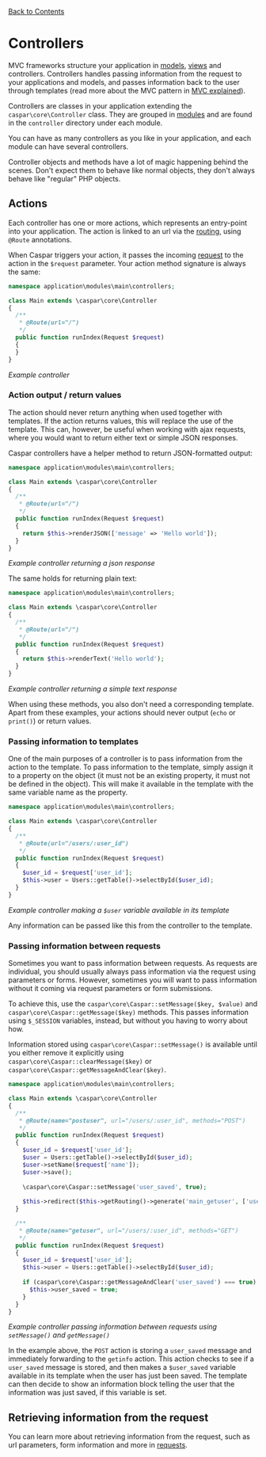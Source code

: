 [Back to Contents](README.md)

# Controllers
MVC frameworks structure your application in [models](models.md), [views](templates.md) and controllers. Controllers
handles passing information from the request to your applications and models, and passes information back to the user
through templates (read more about the MVC pattern in [MVC explained](howtos/mvc-explained.md)).

Controllers are classes in your application extending the `caspar\core\Controller` class. They are grouped in 
[modules](modules.md) and are found in the `controller` directory under each module.

You can have as many controllers as you like in your application, and each module can have several controllers.

Controller objects and methods have a lot of magic happening behind the scenes. Don't expect them to behave like 
normal objects, they don't always behave like "regular" PHP objects.

## Actions
Each controller has one or more actions, which represents an entry-point into your application. The action is linked to
an url via the [routing](routing.md), using `@Route` annotations.

When Caspar triggers your action, it passes the incoming [request](requests.md) to the action in the `$request` 
parameter. Your action method signature is always the same:
```php
namespace application\modules\main\controllers;

class Main extends \caspar\core\Controller
{
  /**
   * @Route(url="/")
   */
  public function runIndex(Request $request)
  {
  }
}
```
*Example controller*

### Action output / return values
The action should never return anything when used together with templates. If the action returns values, this 
will replace the use of the template. This can, however, be useful when working with ajax requests, where you would
want to return either text or simple JSON responses.

Caspar controllers have a helper method to return JSON-formatted output:  
```php
namespace application\modules\main\controllers;

class Main extends \caspar\core\Controller
{
  /**
   * @Route(url="/")
   */
  public function runIndex(Request $request)
  {
    return $this->renderJSON(['message' => 'Hello world']);
  }
}
```
*Example controller returning a json response*

The same holds for returning plain text:  
```php
namespace application\modules\main\controllers;

class Main extends \caspar\core\Controller
{
  /**
   * @Route(url="/")
   */
  public function runIndex(Request $request)
  {
    return $this->renderText('Hello world');
  }
}
```
*Example controller returning a simple text response*

When using these methods, you also don't need a corresponding template. Apart from these examples, your actions should 
never output (`echo` or `print()`) or return values.

### Passing information to templates
One of the main purposes of a controller is to pass information from the action to the template. To pass information
to the template, simply assign it to a property on the object (it must not be an existing property, it must not be 
defined in the object). This will make it available in the template with the same variable name as the property.

```php
namespace application\modules\main\controllers;

class Main extends \caspar\core\Controller
{
  /**
   * @Route(url="/users/:user_id")
   */
  public function runIndex(Request $request)
  {
    $user_id = $request['user_id'];
    $this->user = Users::getTable()->selectById($user_id);
  }
}
```
*Example controller making a `$user` variable available in its template*
 
Any information can be passed like this from the controller to the template.

### Passing information between requests
Sometimes you want to pass information between requests. As requests are individual, you should usually always pass 
information via the request using parameters or forms. However, sometimes you will want to pass information without
it coming via request parameters or form submissions.

To achieve this, use the `caspar\core\Caspar::setMessage($key, $value)` and `caspar\core\Caspar::getMessage($key)` 
methods. This passes information using `$_SESSION` variables, instead, but without you having to worry about how.

Information stored using `caspar\core\Caspar::setMessage()` is available until you either remove it explicitly using
`caspar\core\Caspar::clearMessage($key)` or `caspar\core\Caspar::getMessageAndClear($key)`.  
```php
namespace application\modules\main\controllers;

class Main extends \caspar\core\Controller
{
  /**
   * @Route(name="postuser", url="/users/:user_id", methods="POST")
   */
  public function runIndex(Request $request)
  {
    $user_id = $request['user_id'];
    $user = Users::getTable()->selectById($user_id);
    $user->setName($request['name']);
    $user->save();
    
    \caspar\core\Caspar::setMessage('user_saved', true);
    
    $this->redirect($this->getRouting()->generate('main_getuser', ['user_id' => $user_id]));
  }

  /**
   * @Route(name="getuser", url="/users/:user_id", methods="GET")
   */
  public function runIndex(Request $request)
  {
    $user_id = $request['user_id'];
    $this->user = Users::getTable()->selectById($user_id);
    
    if (caspar\core\Caspar::getMessageAndClear('user_saved') === true) {
      $this->user_saved = true;
    }
  }
}
```
*Example controller passing information between requests using `setMessage()` and `getMessage()`*

In the example above, the `POST` action is storing a `user_saved` message and immediately forwarding to the `getinfo` 
action. This action checks to see if a `user_saved` message is stored, and then makes a `$user_saved` variable 
available in its template when the user has just been saved. The template can then decide to show an information block
telling the user that the information was just saved, if this variable is set.

## Retrieving information from the request
You can learn more about retrieving information from the request, such as url parameters, form information and more
in [requests](requests.md).
